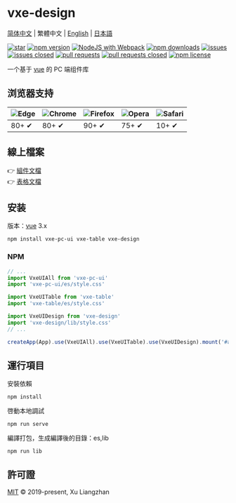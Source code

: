 # vxe-design

[简体中文](README.md) | 繁體中文 | [English](README.en.md) | [日本語](README.ja-JP.md)  

[![star](https://gitee.com/x-extends/vxe-design/badge/star.svg?theme=gvp)](https://gitee.com/x-extends/vxe-design/stargazers)
[![npm version](https://img.shields.io/npm/v/vxe-design.svg?style=flat-square)](https://www.npmjs.com/package/vxe-design)
[![NodeJS with Webpack](https://github.com/x-extends/vxe-design/actions/workflows/webpack.yml/badge.svg)](https://github.com/x-extends/vxe-design/actions/workflows/webpack.yml)
[![npm downloads](https://img.shields.io/npm/dt/vxe-design.svg?style=flat-square)](https://npm-stat.com/charts.html?package=vxe-design)
[![issues](https://img.shields.io/github/issues/x-extends/vxe-design.svg)](https://github.com/x-extends/vxe-design/issues)
[![issues closed](https://img.shields.io/github/issues-closed/x-extends/vxe-design.svg)](https://github.com/x-extends/vxe-design/issues?q=is%3Aissue+is%3Aclosed)
[![pull requests](https://img.shields.io/github/issues-pr/x-extends/vxe-design.svg)](https://github.com/x-extends/vxe-design/pulls)
[![pull requests closed](https://img.shields.io/github/issues-pr-closed/x-extends/vxe-design.svg)](https://github.com/x-extends/vxe-design/pulls?q=is%3Apr+is%3Aclosed)
[![npm license](https://img.shields.io/github/license/mashape/apistatus.svg)](LICENSE)

一个基于 [vue](https://www.npmjs.com/package/vue) 的 PC 端组件库  

## 浏览器支持

![Edge](https://raw.github.com/alrra/browser-logos/master/src/edge/edge_48x48.png) | ![Chrome](https://raw.github.com/alrra/browser-logos/master/src/chrome/chrome_48x48.png) | ![Firefox](https://raw.github.com/alrra/browser-logos/master/src/firefox/firefox_48x48.png) | ![Opera](https://raw.github.com/alrra/browser-logos/master/src/opera/opera_48x48.png) | ![Safari](https://raw.github.com/alrra/browser-logos/master/src/safari/safari_48x48.png)
--- | --- | --- | --- | --- |
80+ ✔ | 80+ ✔ | 90+ ✔ | 75+ ✔ | 10+ ✔ |

## 線上檔案

👉 [組件文檔](https://vxeui.com)  
👉 [表格文檔](https://vxetable.cn)  

## 安装

版本：[vue](https://www.npmjs.com/package/vue) 3.x

```shell
npm install vxe-pc-ui vxe-table vxe-design
```

### NPM

```javascript
// ...
import VxeUIAll from 'vxe-pc-ui'
import 'vxe-pc-ui/es/style.css'

import VxeUITable from 'vxe-table'
import 'vxe-table/es/style.css'

import VxeUIDesign from 'vxe-design'
import 'vxe-design/lib/style.css'
// ...

createApp(App).use(VxeUIAll).use(VxeUITable).use(VxeUIDesign).mount('#app')
```

## 運行項目

安裝依賴

```shell
npm install
```

啓動本地調試

```shell
npm run serve
```

編譯打包，生成編譯後的目錄：es,lib

```shell
npm run lib
```

## 許可證

[MIT](LICENSE) © 2019-present, Xu Liangzhan
